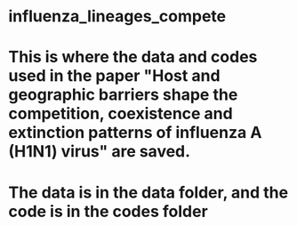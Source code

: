 # influenza_lineages_compete
# This is where the data and codes used in the paper "Host and geographic barriers shape the competition, coexistence and extinction patterns of influenza A (H1N1) virus" are saved.
# The data is in the data folder, and the code is in the codes folder 
